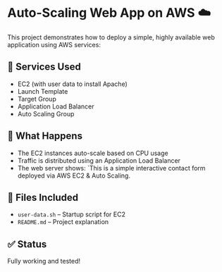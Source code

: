# Auto-Scaling Web App on AWS ☁️

This project demonstrates how to deploy a simple, highly available web application using AWS services:

## 🚀 Services Used
- EC2 (with user data to install Apache)
- Launch Template
- Target Group
- Application Load Balancer
- Auto Scaling Group

## 🧠 What Happens
- The EC2 instances auto-scale based on CPU usage
- Traffic is distributed using an Application Load Balancer
- The web server shows: `This is a simple interactive contact form deployed via AWS EC2 & Auto Scaling.

## 📁 Files Included
- `user-data.sh` – Startup script for EC2
- `README.md` – Project explanation

## ✅ Status
Fully working and tested!

